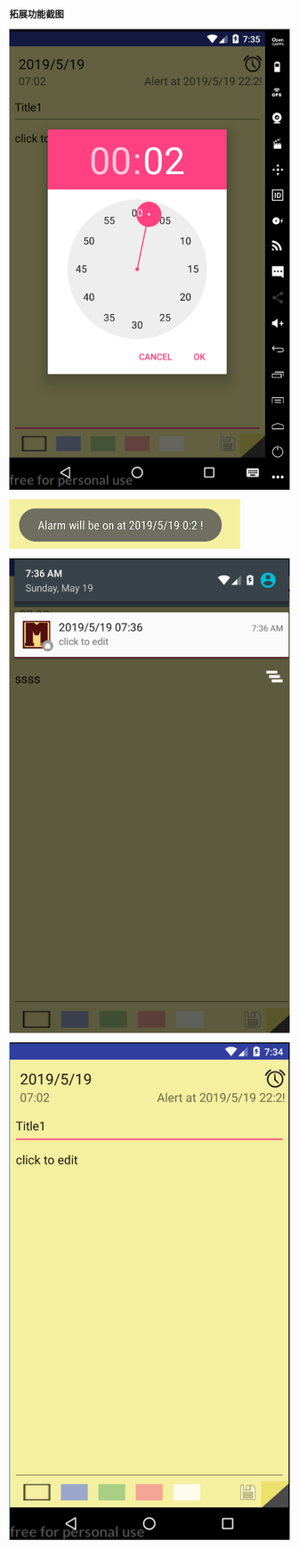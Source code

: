 ### 拓展功能截图

![选中日期时间设置闹钟提醒](setAlarm.png)

![设置成功](setAlarm_1.png)

![时间到通知栏提醒](alarm.png)

![单击底部的RidioButton即可更改主题颜色](edit.png)